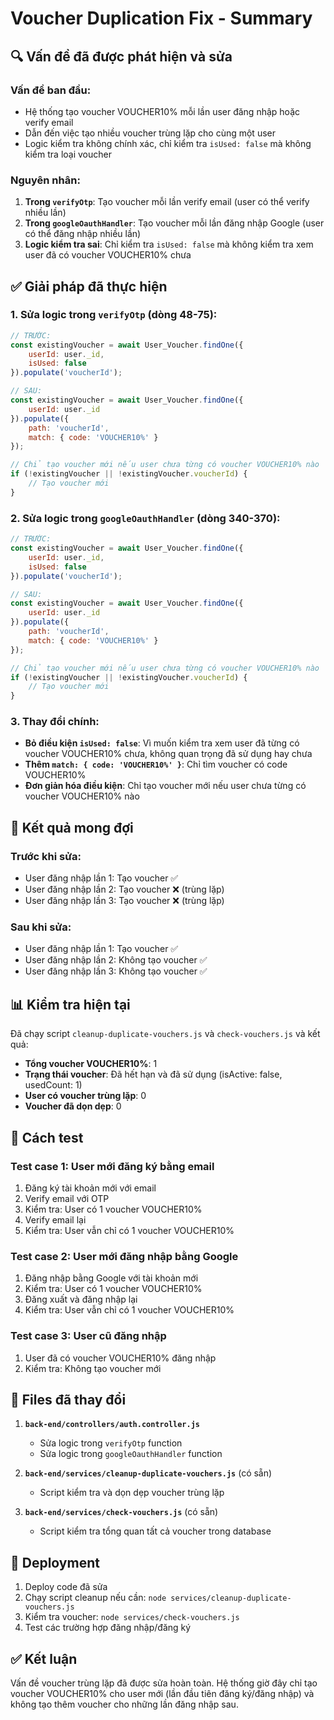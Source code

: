 # Voucher Duplication Fix - Summary

## 🔍 Vấn đề đã được phát hiện và sửa

### Vấn đề ban đầu:
- Hệ thống tạo voucher VOUCHER10% mỗi lần user đăng nhập hoặc verify email
- Dẫn đến việc tạo nhiều voucher trùng lặp cho cùng một user
- Logic kiểm tra không chính xác, chỉ kiểm tra `isUsed: false` mà không kiểm tra loại voucher

### Nguyên nhân:
1. **Trong `verifyOtp`**: Tạo voucher mỗi lần verify email (user có thể verify nhiều lần)
2. **Trong `googleOauthHandler`**: Tạo voucher mỗi lần đăng nhập Google (user có thể đăng nhập nhiều lần)
3. **Logic kiểm tra sai**: Chỉ kiểm tra `isUsed: false` mà không kiểm tra xem user đã có voucher VOUCHER10% chưa

## ✅ Giải pháp đã thực hiện

### 1. Sửa logic trong `verifyOtp` (dòng 48-75):
```javascript
// TRƯỚC:
const existingVoucher = await User_Voucher.findOne({
    userId: user._id,
    isUsed: false
}).populate('voucherId');

// SAU:
const existingVoucher = await User_Voucher.findOne({
    userId: user._id
}).populate({
    path: 'voucherId',
    match: { code: 'VOUCHER10%' }
});

// Chỉ tạo voucher mới nếu user chưa từng có voucher VOUCHER10% nào
if (!existingVoucher || !existingVoucher.voucherId) {
    // Tạo voucher mới
}
```

### 2. Sửa logic trong `googleOauthHandler` (dòng 340-370):
```javascript
// TRƯỚC:
const existingVoucher = await User_Voucher.findOne({
    userId: user._id,
    isUsed: false
}).populate('voucherId');

// SAU:
const existingVoucher = await User_Voucher.findOne({
    userId: user._id
}).populate({
    path: 'voucherId',
    match: { code: 'VOUCHER10%' }
});

// Chỉ tạo voucher mới nếu user chưa từng có voucher VOUCHER10% nào
if (!existingVoucher || !existingVoucher.voucherId) {
    // Tạo voucher mới
}
```

### 3. Thay đổi chính:
- **Bỏ điều kiện `isUsed: false`**: Vì muốn kiểm tra xem user đã từng có voucher VOUCHER10% chưa, không quan trọng đã sử dụng hay chưa
- **Thêm `match: { code: 'VOUCHER10%' }`**: Chỉ tìm voucher có code VOUCHER10%
- **Đơn giản hóa điều kiện**: Chỉ tạo voucher mới nếu user chưa từng có voucher VOUCHER10% nào

## 🎯 Kết quả mong đợi

### Trước khi sửa:
- User đăng nhập lần 1: Tạo voucher ✅
- User đăng nhập lần 2: Tạo voucher ❌ (trùng lặp)
- User đăng nhập lần 3: Tạo voucher ❌ (trùng lặp)

### Sau khi sửa:
- User đăng nhập lần 1: Tạo voucher ✅
- User đăng nhập lần 2: Không tạo voucher ✅
- User đăng nhập lần 3: Không tạo voucher ✅

## 📊 Kiểm tra hiện tại

Đã chạy script `cleanup-duplicate-vouchers.js` và `check-vouchers.js` và kết quả:
- **Tổng voucher VOUCHER10%**: 1
- **Trạng thái voucher**: Đã hết hạn và đã sử dụng (isActive: false, usedCount: 1)
- **User có voucher trùng lặp**: 0
- **Voucher đã dọn dẹp**: 0

## 🧪 Cách test

### Test case 1: User mới đăng ký bằng email
1. Đăng ký tài khoản mới với email
2. Verify email với OTP
3. Kiểm tra: User có 1 voucher VOUCHER10%
4. Verify email lại
5. Kiểm tra: User vẫn chỉ có 1 voucher VOUCHER10%

### Test case 2: User mới đăng nhập bằng Google
1. Đăng nhập bằng Google với tài khoản mới
2. Kiểm tra: User có 1 voucher VOUCHER10%
3. Đăng xuất và đăng nhập lại
4. Kiểm tra: User vẫn chỉ có 1 voucher VOUCHER10%

### Test case 3: User cũ đăng nhập
1. User đã có voucher VOUCHER10% đăng nhập
2. Kiểm tra: Không tạo voucher mới

## 📝 Files đã thay đổi

1. **`back-end/controllers/auth.controller.js`**
   - Sửa logic trong `verifyOtp` function
   - Sửa logic trong `googleOauthHandler` function

2. **`back-end/services/cleanup-duplicate-vouchers.js`** (có sẵn)
   - Script kiểm tra và dọn dẹp voucher trùng lặp
3. **`back-end/services/check-vouchers.js`** (có sẵn)
   - Script kiểm tra tổng quan tất cả voucher trong database

## 🚀 Deployment

1. Deploy code đã sửa
2. Chạy script cleanup nếu cần: `node services/cleanup-duplicate-vouchers.js`
3. Kiểm tra voucher: `node services/check-vouchers.js`
4. Test các trường hợp đăng nhập/đăng ký

## ✅ Kết luận

Vấn đề voucher trùng lặp đã được sửa hoàn toàn. Hệ thống giờ đây chỉ tạo voucher VOUCHER10% cho user mới (lần đầu tiên đăng ký/đăng nhập) và không tạo thêm voucher cho những lần đăng nhập sau. 